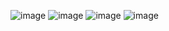 ![image](https://github.com/user-attachments/assets/aeaf8f85-89a0-4ea3-9cbb-99f5bf426ca7)
![image](https://github.com/user-attachments/assets/afa64169-9081-4401-821f-9b0b03b0395f)
![image](https://github.com/user-attachments/assets/a71221c1-c832-4b8e-bc4e-050df37453aa)
![image](https://github.com/user-attachments/assets/94ef0050-8647-4f08-8c0e-411ba73e4046)






